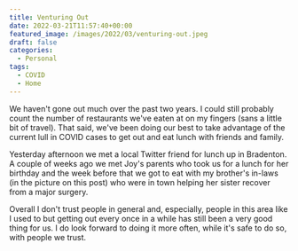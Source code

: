 ```yaml
---
title: Venturing Out
date: 2022-03-21T11:57:40+00:00
featured_image: /images/2022/03/venturing-out.jpeg
draft: false
categories:
  - Personal
tags:
  - COVID
  - Home
---
```


We haven't gone out much over the past two years. I could still probably count the number of restaurants we've eaten at on my fingers (sans a little bit of travel). That said, we've been doing our best to take advantage of the current lull in COVID cases to get out and eat lunch with friends and family.

Yesterday afternoon we met a local Twitter friend for lunch up in Bradenton. A couple of weeks ago we met Joy's parents who took us for a lunch for her birthday and the week before that we got to eat with my brother's in-laws (in the picture on this post) who were in town helping her sister recover from a major surgery.

Overall I don't trust people in general and, especially, people in this area like I used to but getting out every once in a while has still been a very good thing for us. I do look forward to doing it more often, while it's safe to do so, with people we trust.